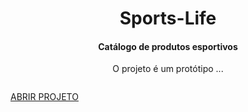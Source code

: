 



<h1 align="center">Sports-Life</h1>
<h4 align="center">Catálogo de produtos esportivos</h4>

<p align="center">
  O projeto é um protótipo ...
</p>


<a href="">
  <img src="">
</a>


 


 [ ABRIR PROJETO ](https://gustavoo-campos.github.io/sports-life/)
  






 <!--
## ☕ Sumário

- [🛠️ Estrutura](#)
- [✨ Design](#)
- [📋 Logística](#)
- [💻 Autor](#)

-->








